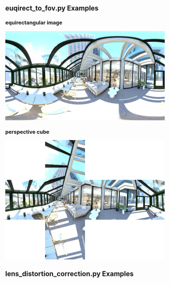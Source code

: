 ## euqirect_to_fov.py Examples
### equirectangular image
![Alt text](office.png)
### perspective cube
![Alt text](cube_perspective_image.png)


## lens_distortion_correction.py Examples